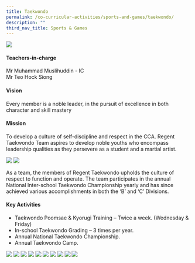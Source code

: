 ```yaml
---
title: Taekwondo
permalink: /co-curricular-activities/sports-and-games/taekwondo/
description: ""
third_nav_title: Sports & Games
---
```

![](/images/CCA/Taekwondo/TKDBanner%20-%202023.jpg)

#### Teachers-in-charge
Mr Muhammad Muslihuddin - IC   
Mr Teo Hock Siong

#### Vision 
Every member is a noble leader, in the pursuit of excellence in both character and skill mastery

#### Mission  
To develop a culture of self-discipline and respect in the CCA. Regent Taekwondo Team aspires to develop noble youths who encompass leadership qualities as they persevere as a student and a martial artist.

![](/images/CCA/2022%20Taekwondo%20Formal.jpg)
![](/images/CCA/2022%20Taekwondo%20Fun.jpg)

As a team, the members of Regent Taekwondo upholds the culture of respect to function and operate. The team participates in the annual National Inter-school Taekwondo Championship yearly and has since achieved various accomplishments in both the ‘B’ and ‘C’ Divisions.

#### Key Activities

*   Taekwondo Poomsae & Kyorugi Training – Twice a week. (Wednesday & Friday)
*   In-school Taekwondo Grading – 3 times per year.
*   Annual National Taekwondo Championship.
*   Annual Taekwondo Camp.

![](/images/CCA/Taekwondo/TKD-10.jpg)
![](/images/CCA/Taekwondo/TKD-9.jpg)
![](/images/CCA/Taekwondo/TKD-1.jpg)
![](/images/CCA/Taekwondo/TKD-2.jpg)
![](/images/CCA/Taekwondo/TKD-8.jpg)
![](/images/CCA/Taekwondo/TKD-3.jpg)
![](/images/CCA/Taekwondo/TKD-4.jpg)
![](/images/CCA/Taekwondo/TKD-5.jpg)
![](/images/CCA/Taekwondo/TKD-6.jpg)
![](/images/CCA/Taekwondo/TKD-7.jpg)